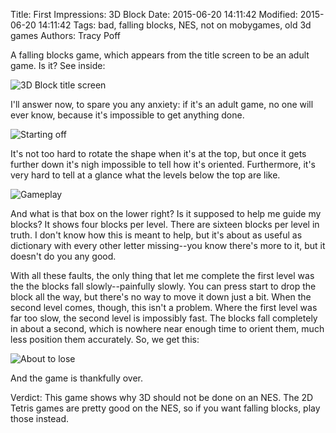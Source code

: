 Title: First Impressions: 3D Block
Date: 2015-06-20 14:11:42
Modified: 2015-06-20 14:11:42
Tags: bad, falling blocks, NES, not on mobygames, old 3d games
Authors: Tracy Poff

A falling blocks game, which appears from the title screen to be an adult game. Is it? See inside:

![3D Block title screen]({filename}../images/3d-block_01.png)

I'll answer now, to spare you any anxiety: if it's an adult game, no one will ever know, because it's impossible to get anything done.

![Starting off]({filename}../images/3d-block_03.png)

It's not too hard to rotate the shape when it's at the top, but once it gets further down it's nigh impossible to tell how it's oriented. Furthermore, it's very hard to tell at a glance what the levels below the top are like.

![Gameplay]({filename}../images/3d-block_06.png)

And what is that box on the lower right? Is it supposed to help me guide my blocks? It shows four blocks per level. There are sixteen blocks per level in truth. I don't know how this is meant to help, but it's about as useful as dictionary with every other letter missing--you know there's more to it, but it doesn't do you any good.

With all these faults, the only thing that let me complete the first level was the the blocks fall slowly--painfully slowly. You can press start to drop the block all the way, but there's no way to move it down just a bit. When the second level comes, though, this isn't a problem. Where the first level was far too slow, the second level is impossibly fast. The blocks fall completely in about a second, which is nowhere near enough time to orient them, much less position them accurately. So, we get this:

![About to lose]({filename}../images/3d-block_08.png)

And the game is thankfully over.

Verdict: This game shows why 3D should not be done on an NES. The 2D Tetris games are pretty good on the NES, so if you want falling blocks, play those instead.
